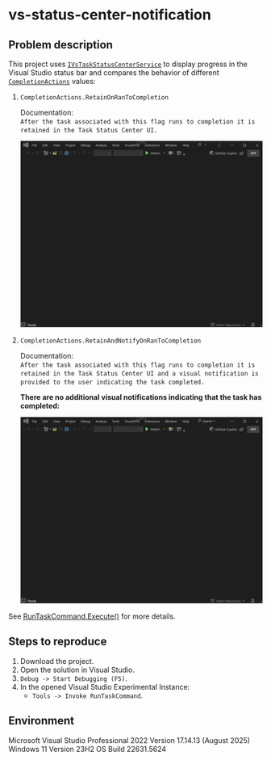 # vs-status-center-notification

<h2>Problem description</h2>

This project uses [`IVsTaskStatusCenterService`](https://learn.microsoft.com/en-us/dotnet/api/microsoft.visualstudio.taskstatuscenter.ivstaskstatuscenterservice?view=visualstudiosdk-2022)
to display progress in the Visual Studio status bar and compares the behavior of different [`CompletionActions`](https://learn.microsoft.com/en-us/dotnet/api/microsoft.visualstudio.taskstatuscenter.completionactions?view=visualstudiosdk-2022) values:

1. `CompletionActions.RetainOnRanToCompletion`

    Documentation:  
    `After the task associated with this flag runs to completion it is retained in the Task Status Center UI.`

    ![RetainOnRanToCompletion](https://github.com/deniskovalchuk/vs-status-center-notification/blob/main/Images/RetainOnRanToCompletion.gif)

2. `CompletionActions.RetainAndNotifyOnRanToCompletion`

    Documentation:  
    `After the task associated with this flag runs to completion it is retained in the Task Status Center UI and a visual notification is provided to the user indicating the task completed.`

    **There are no additional visual notifications indicating that the task has completed:**
   
    ![RetainAndNotifyOnRanToCompletion](https://github.com/deniskovalchuk/vs-status-center-notification/blob/main/Images/RetainAndNotifyOnRanToCompletion.gif)

See [RunTaskCommand.Execute()](https://github.com/deniskovalchuk/vs-status-center-notification/blob/d84e51f3c6d2787832914dc1fc993cce56a05c18/StatusCenterNotification/RunTaskCommand.cs#L90) for more details.

<h2>Steps to reproduce</h2>

1. Download the project.
2. Open the solution in Visual Studio.
3. `Debug -> Start Debugging (F5)`.
4. In the opened Visual Studio Experimental Instance:
    - `Tools -> Invoke RunTaskCommand`.

<h2>Environment</h2>

Microsoft Visual Studio Professional 2022 Version 17.14.13 (August 2025)  
Windows 11 Version 23H2 OS Build 22631.5624
